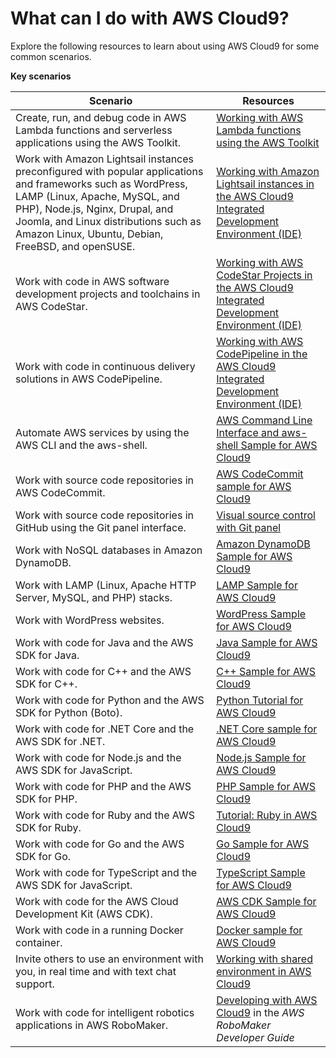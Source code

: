 # What can I do with AWS Cloud9?<a name="what-can-i-do"></a>

Explore the following resources to learn about using AWS Cloud9 for some common scenarios\.


**Key scenarios**  

|  **Scenario**  |  **Resources**  | 
| --- | --- | 
|  Create, run, and debug code in AWS Lambda functions and serverless applications using the AWS Toolkit\.  |   [Working with AWS Lambda functions using the AWS Toolkit](lambda-toolkit.md)   | 
|  Work with Amazon Lightsail instances preconfigured with popular applications and frameworks such as WordPress, LAMP \(Linux, Apache, MySQL, and PHP\), Node\.js, Nginx, Drupal, and Joomla, and Linux distributions such as Amazon Linux, Ubuntu, Debian, FreeBSD, and openSUSE\.  |   [Working with Amazon Lightsail instances in the AWS Cloud9 Integrated Development Environment \(IDE\)](lightsail-instances.md)   | 
|  Work with code in AWS software development projects and toolchains in AWS CodeStar\.  |   [Working with AWS CodeStar Projects in the AWS Cloud9 Integrated Development Environment \(IDE\)](codestar-projects.md)   | 
|  Work with code in continuous delivery solutions in AWS CodePipeline\.  |   [Working with AWS CodePipeline in the AWS Cloud9 Integrated Development Environment \(IDE\)](codepipeline-repos.md)   | 
|  Automate AWS services by using the AWS CLI and the aws\-shell\.  |   [AWS Command Line Interface and aws\-shell Sample for AWS Cloud9](sample-aws-cli.md)   | 
|  Work with source code repositories in AWS CodeCommit\.  |   [AWS CodeCommit sample for AWS Cloud9](sample-codecommit.md)   | 
|  Work with source code repositories in GitHub using the Git panel interface\.  |   [Visual source control with Git panel](source-control-gitpanel.md)   | 
|  Work with NoSQL databases in Amazon DynamoDB\.  |   [Amazon DynamoDB Sample for AWS Cloud9](sample-dynamodb.md)   | 
|  Work with LAMP \(Linux, Apache HTTP Server, MySQL, and PHP\) stacks\.  |   [LAMP Sample for AWS Cloud9](sample-lamp.md)   | 
|  Work with WordPress websites\.  |   [WordPress Sample for AWS Cloud9](sample-wordpress.md)   | 
|  Work with code for Java and the AWS SDK for Java\.  |   [Java Sample for AWS Cloud9](sample-java.md)   | 
|  Work with code for C\+\+ and the AWS SDK for C\+\+\.  |   [C\+\+ Sample for AWS Cloud9](sample-cplusplus.md)   | 
|  Work with code for Python and the AWS SDK for Python \(Boto\)\.  |   [Python Tutorial for AWS Cloud9](sample-python.md)   | 
|  Work with code for \.NET Core and the AWS SDK for \.NET\.  |   [\.NET Core sample for AWS Cloud9](sample-dotnetcore.md)   | 
|  Work with code for Node\.js and the AWS SDK for JavaScript\.  |   [Node\.js Sample for AWS Cloud9](sample-nodejs.md)   | 
|  Work with code for PHP and the AWS SDK for PHP\.  |   [PHP Sample for AWS Cloud9](sample-php.md)   | 
|  Work with code for Ruby and the AWS SDK for Ruby\.  |   [Tutorial: Ruby in AWS Cloud9](tutorial-ruby.md)   | 
|  Work with code for Go and the AWS SDK for Go\.  |   [Go Sample for AWS Cloud9](sample-go.md)   | 
|  Work with code for TypeScript and the AWS SDK for JavaScript\.  |   [TypeScript Sample for AWS Cloud9](sample-typescript.md)   | 
|  Work with code for the AWS Cloud Development Kit \(AWS CDK\)\.  |   [AWS CDK Sample for AWS Cloud9](sample-cdk.md)   | 
|  Work with code in a running Docker container\.  |   [Docker sample for AWS Cloud9](sample-docker.md)   | 
|  Invite others to use an environment with you, in real time and with text chat support\.  |   [Working with shared environment in AWS Cloud9](share-environment.md)   | 
|  Work with code for intelligent robotics applications in AWS RoboMaker\.  |   [Developing with AWS Cloud9](https://docs.aws.amazon.com/robomaker/latest/dg/cloud9.html) in the *AWS RoboMaker Developer Guide*   | 